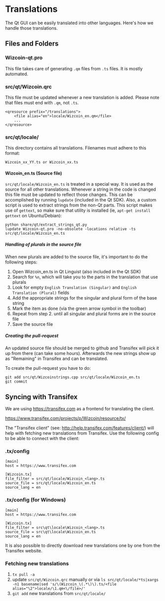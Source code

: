 Translations
============

The Qt GUI can be easily translated into other languages. Here's how we
handle those translations.

Files and Folders
-----------------

### Wizcoin-qt.pro

This file takes care of generating `.qm` files from `.ts` files. It is mostly
automated.

### src/qt/Wizcoin.qrc

This file must be updated whenever a new translation is added. Please note that
files must end with `.qm`, not `.ts`.

    <qresource prefix="/translations">
        <file alias="en">locale/Wizcoin_en.qm</file>
        ...
    </qresource>

### src/qt/locale/

This directory contains all translations. Filenames must adhere to this format:

    Wizcoin_xx_YY.ts or Wizcoin_xx.ts

#### Wizcoin_en.ts (Source file)

`src/qt/locale/Wizcoin_en.ts` is treated in a special way. It is used as the
source for all other translations. Whenever a string in the code is changed
this file must be updated to reflect those changes. This can be accomplished
by running `lupdate` (included in the Qt SDK). Also, a custom script is used
to extract strings from the non-Qt parts. This script makes use of `gettext`,
so make sure that utility is installed (ie, `apt-get install gettext` on 
Ubuntu/Debian):

    python share/qt/extract_strings_qt.py
    lupdate Wizcoin-qt.pro -no-obsolete -locations relative -ts src/qt/locale/Wizcoin_en.ts
    
##### Handling of plurals in the source file

When new plurals are added to the source file, it's important to do the following steps:

1. Open Wizcoin_en.ts in Qt Linguist (also included in the Qt SDK)
2. Search for `%n`, which will take you to the parts in the translation that use plurals
3. Look for empty `English Translation (Singular)` and `English Translation (Plural)` fields
4. Add the appropriate strings for the singular and plural form of the base string
5. Mark the item as done (via the green arrow symbol in the toolbar)
6. Repeat from step 2. until all singular and plural forms are in the source file
7. Save the source file

##### Creating the pull-request

An updated source file should be merged to github and Transifex will pick it
up from there (can take some hours). Afterwards the new strings show up as "Remaining"
in Transifex and can be translated.

To create the pull-request you have to do:

    git add src/qt/Wizcoinstrings.cpp src/qt/locale/Wizcoin_en.ts
    git commit

Syncing with Transifex
----------------------

We are using https://transifex.com as a frontend for translating the client.

https://www.transifex.com/projects/p/Wizcoin/resource/tx/

The "Transifex client" (see: http://help.transifex.com/features/client/)
will help with fetching new translations from Transifex. Use the following
config to be able to connect with the client:

### .tx/config

    [main]
    host = https://www.transifex.com

    [Wizcoin.tx]
    file_filter = src/qt/locale/Wizcoin_<lang>.ts
    source_file = src/qt/locale/Wizcoin_en.ts
    source_lang = en
    
### .tx/config (for Windows)

    [main]
    host = https://www.transifex.com

    [Wizcoin.tx]
    file_filter = src\qt\locale\Wizcoin_<lang>.ts
    source_file = src\qt\locale\Wizcoin_en.ts
    source_lang = en

It is also possible to directly download new translations one by one from the Transifex website.

### Fetching new translations

1. `tx pull -a`
2. update `src/qt/Wizcoin.qrc` manually or via
   `ls src/qt/locale/*ts|xargs -n1 basename|sed 's/\(Wizcoin_\(.*\)\).ts/<file alias="\2">locale/\1.qm<\/file>/'`
3. `git add` new translations from `src/qt/locale/`
